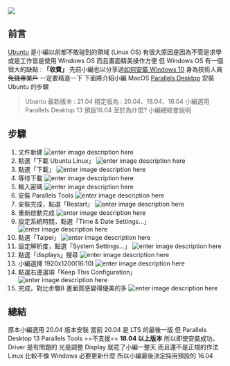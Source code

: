 <div class="mdtable"></div>
<img src="https://github.com/JianTodo/BloggerUsage/blob/master/0014.Linux%2016.04%20Install/0.png?raw=true"  />

## 前言
[Ubuntu](https://en.wikipedia.org/wiki/Ubuntu) 是小編以前都不敢碰到的領域 (Linux OS)
有很大原因是因為不管是求學或是工作皆是使用 Windows OS 
而且畫面精美操作方便
但 Windows OS 有一個很大的缺點 : **「收費」**
先前小編也以分享過[如何安裝 Windows 10](../2021/06/mac-parallels-desktop-install-windows-10.html)
身為技術人員~~免錢專業戶~~
一定要精進一下
下面將介紹小編
MacOS  [Parallels Desktop](https://www.parallels.com/) 安裝 Ubuntu 的步驟
<!--more-->
> Ubuntu 最新版本 : 21.04
	穩定版為 : 20.04、18.04、16.04
	小編選用 Parallels Desktop 13 預設16.04
	至於為什麼? 小編總結會說明
## 步驟
1. 文件新建
![enter image description here](https://github.com/JianTodo/BloggerUsage/blob/master/0009.Parallel%20Install%20Windows%2010/1.png?raw=true)
2. 點選「下載 Ubuntu Linux」
	![enter image description here](https://github.com/JianTodo/BloggerUsage/blob/master/0014.Linux%2016.04%20Install/1.png?raw=true)
3. 點選「下載」
	![enter image description here](https://github.com/JianTodo/BloggerUsage/blob/master/0014.Linux%2016.04%20Install/2.png?raw=true)
4. 等待下載
	![enter image description here](https://github.com/JianTodo/BloggerUsage/blob/master/0014.Linux%2016.04%20Install/3.png?raw=true)
5. 輸入密碼
	![enter image description here](https://github.com/JianTodo/BloggerUsage/blob/master/0014.Linux%2016.04%20Install/6.png?raw=true)
6. 安裝 Parallels Tools
	![enter image description here](https://github.com/JianTodo/BloggerUsage/blob/master/0014.Linux%2016.04%20Install/7.png?raw=true)
7. 安裝完成，點選「Restart」
	![enter image description here](https://github.com/JianTodo/BloggerUsage/blob/master/0014.Linux%2016.04%20Install/8.png?raw=true)
8. 重新啟動完成
	![enter image description here](https://github.com/JianTodo/BloggerUsage/blob/master/0014.Linux%2016.04%20Install/9.png?raw=true)
9. 設定系統時間，點選「Time & Date Settings...」
	![enter image description here](https://github.com/JianTodo/BloggerUsage/blob/master/0014.Linux%2016.04%20Install/10.png?raw=true)
10. 點選「Taipei」
	![enter image description here](https://github.com/JianTodo/BloggerUsage/blob/master/0014.Linux%2016.04%20Install/11.png?raw=true)
11. 設定解析度，點選「System Settings...」
	![enter image description here](https://github.com/JianTodo/BloggerUsage/blob/master/0014.Linux%2016.04%20Install/12.png?raw=true)
12. 點選「displays」搜尋
	![enter image description here](https://github.com/JianTodo/BloggerUsage/blob/master/0014.Linux%2016.04%20Install/13.png?raw=true)
13. 小編選擇 1920x1200(16:10)
	![enter image description here](https://github.com/JianTodo/BloggerUsage/blob/master/0014.Linux%2016.04%20Install/14.png?raw=true)
14. 點選右邊選項「Keep This Configuration」
	![enter image description here](https://github.com/JianTodo/BloggerUsage/blob/master/0014.Linux%2016.04%20Install/15.png?raw=true)
15. 完成，對比步驟8 畫面質感變得優美的多
	![enter image description here](https://github.com/JianTodo/BloggerUsage/blob/master/0014.Linux%2016.04%20Install/16.png?raw=true)
## 總結
原本小編選用 20.04 版本安裝
當前 20.04 是 LTS 的最後一版
但 Parallels Desktop 13 Parallels Tools ==不支援== **18.04 以上版本**
所以即使安裝成功，Driver 是有問題的
光是調整 Display 就花了小編一整天
而且還不是正規的作法
Linux 比較不像 Windows 必要更新什麼
所以小編最後決定採用預設的 16.04
